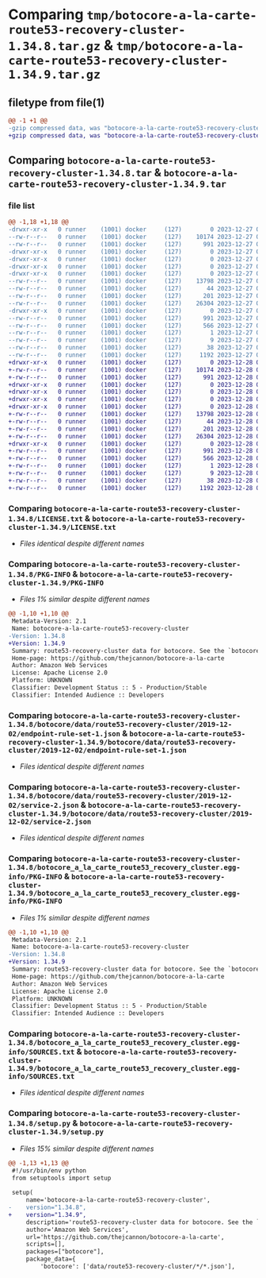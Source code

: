 # Comparing `tmp/botocore-a-la-carte-route53-recovery-cluster-1.34.8.tar.gz` & `tmp/botocore-a-la-carte-route53-recovery-cluster-1.34.9.tar.gz`

## filetype from file(1)

```diff
@@ -1 +1 @@
-gzip compressed data, was "botocore-a-la-carte-route53-recovery-cluster-1.34.8.tar", last modified: Wed Dec 27 01:06:59 2023, max compression
+gzip compressed data, was "botocore-a-la-carte-route53-recovery-cluster-1.34.9.tar", last modified: Thu Dec 28 01:07:01 2023, max compression
```

## Comparing `botocore-a-la-carte-route53-recovery-cluster-1.34.8.tar` & `botocore-a-la-carte-route53-recovery-cluster-1.34.9.tar`

### file list

```diff
@@ -1,18 +1,18 @@
-drwxr-xr-x   0 runner    (1001) docker     (127)        0 2023-12-27 01:06:59.807355 botocore-a-la-carte-route53-recovery-cluster-1.34.8/
--rw-r--r--   0 runner    (1001) docker     (127)    10174 2023-12-27 01:06:59.000000 botocore-a-la-carte-route53-recovery-cluster-1.34.8/LICENSE.txt
--rw-r--r--   0 runner    (1001) docker     (127)      991 2023-12-27 01:06:59.807355 botocore-a-la-carte-route53-recovery-cluster-1.34.8/PKG-INFO
-drwxr-xr-x   0 runner    (1001) docker     (127)        0 2023-12-27 01:06:59.803355 botocore-a-la-carte-route53-recovery-cluster-1.34.8/botocore/
-drwxr-xr-x   0 runner    (1001) docker     (127)        0 2023-12-27 01:06:59.803355 botocore-a-la-carte-route53-recovery-cluster-1.34.8/botocore/data/
-drwxr-xr-x   0 runner    (1001) docker     (127)        0 2023-12-27 01:06:59.807355 botocore-a-la-carte-route53-recovery-cluster-1.34.8/botocore/data/route53-recovery-cluster/
-drwxr-xr-x   0 runner    (1001) docker     (127)        0 2023-12-27 01:06:59.807355 botocore-a-la-carte-route53-recovery-cluster-1.34.8/botocore/data/route53-recovery-cluster/2019-12-02/
--rw-r--r--   0 runner    (1001) docker     (127)    13798 2023-12-27 01:06:29.000000 botocore-a-la-carte-route53-recovery-cluster-1.34.8/botocore/data/route53-recovery-cluster/2019-12-02/endpoint-rule-set-1.json
--rw-r--r--   0 runner    (1001) docker     (127)       44 2023-12-27 01:06:29.000000 botocore-a-la-carte-route53-recovery-cluster-1.34.8/botocore/data/route53-recovery-cluster/2019-12-02/examples-1.json
--rw-r--r--   0 runner    (1001) docker     (127)      201 2023-12-27 01:06:29.000000 botocore-a-la-carte-route53-recovery-cluster-1.34.8/botocore/data/route53-recovery-cluster/2019-12-02/paginators-1.json
--rw-r--r--   0 runner    (1001) docker     (127)    26304 2023-12-27 01:06:29.000000 botocore-a-la-carte-route53-recovery-cluster-1.34.8/botocore/data/route53-recovery-cluster/2019-12-02/service-2.json
-drwxr-xr-x   0 runner    (1001) docker     (127)        0 2023-12-27 01:06:59.807355 botocore-a-la-carte-route53-recovery-cluster-1.34.8/botocore_a_la_carte_route53_recovery_cluster.egg-info/
--rw-r--r--   0 runner    (1001) docker     (127)      991 2023-12-27 01:06:59.000000 botocore-a-la-carte-route53-recovery-cluster-1.34.8/botocore_a_la_carte_route53_recovery_cluster.egg-info/PKG-INFO
--rw-r--r--   0 runner    (1001) docker     (127)      566 2023-12-27 01:06:59.000000 botocore-a-la-carte-route53-recovery-cluster-1.34.8/botocore_a_la_carte_route53_recovery_cluster.egg-info/SOURCES.txt
--rw-r--r--   0 runner    (1001) docker     (127)        1 2023-12-27 01:06:59.000000 botocore-a-la-carte-route53-recovery-cluster-1.34.8/botocore_a_la_carte_route53_recovery_cluster.egg-info/dependency_links.txt
--rw-r--r--   0 runner    (1001) docker     (127)        9 2023-12-27 01:06:59.000000 botocore-a-la-carte-route53-recovery-cluster-1.34.8/botocore_a_la_carte_route53_recovery_cluster.egg-info/top_level.txt
--rw-r--r--   0 runner    (1001) docker     (127)       38 2023-12-27 01:06:59.807355 botocore-a-la-carte-route53-recovery-cluster-1.34.8/setup.cfg
--rw-r--r--   0 runner    (1001) docker     (127)     1192 2023-12-27 01:06:59.000000 botocore-a-la-carte-route53-recovery-cluster-1.34.8/setup.py
+drwxr-xr-x   0 runner    (1001) docker     (127)        0 2023-12-28 01:07:01.378434 botocore-a-la-carte-route53-recovery-cluster-1.34.9/
+-rw-r--r--   0 runner    (1001) docker     (127)    10174 2023-12-28 01:07:01.000000 botocore-a-la-carte-route53-recovery-cluster-1.34.9/LICENSE.txt
+-rw-r--r--   0 runner    (1001) docker     (127)      991 2023-12-28 01:07:01.374434 botocore-a-la-carte-route53-recovery-cluster-1.34.9/PKG-INFO
+drwxr-xr-x   0 runner    (1001) docker     (127)        0 2023-12-28 01:07:01.374434 botocore-a-la-carte-route53-recovery-cluster-1.34.9/botocore/
+drwxr-xr-x   0 runner    (1001) docker     (127)        0 2023-12-28 01:07:01.374434 botocore-a-la-carte-route53-recovery-cluster-1.34.9/botocore/data/
+drwxr-xr-x   0 runner    (1001) docker     (127)        0 2023-12-28 01:07:01.374434 botocore-a-la-carte-route53-recovery-cluster-1.34.9/botocore/data/route53-recovery-cluster/
+drwxr-xr-x   0 runner    (1001) docker     (127)        0 2023-12-28 01:07:01.374434 botocore-a-la-carte-route53-recovery-cluster-1.34.9/botocore/data/route53-recovery-cluster/2019-12-02/
+-rw-r--r--   0 runner    (1001) docker     (127)    13798 2023-12-28 01:06:26.000000 botocore-a-la-carte-route53-recovery-cluster-1.34.9/botocore/data/route53-recovery-cluster/2019-12-02/endpoint-rule-set-1.json
+-rw-r--r--   0 runner    (1001) docker     (127)       44 2023-12-28 01:06:26.000000 botocore-a-la-carte-route53-recovery-cluster-1.34.9/botocore/data/route53-recovery-cluster/2019-12-02/examples-1.json
+-rw-r--r--   0 runner    (1001) docker     (127)      201 2023-12-28 01:06:26.000000 botocore-a-la-carte-route53-recovery-cluster-1.34.9/botocore/data/route53-recovery-cluster/2019-12-02/paginators-1.json
+-rw-r--r--   0 runner    (1001) docker     (127)    26304 2023-12-28 01:06:26.000000 botocore-a-la-carte-route53-recovery-cluster-1.34.9/botocore/data/route53-recovery-cluster/2019-12-02/service-2.json
+drwxr-xr-x   0 runner    (1001) docker     (127)        0 2023-12-28 01:07:01.374434 botocore-a-la-carte-route53-recovery-cluster-1.34.9/botocore_a_la_carte_route53_recovery_cluster.egg-info/
+-rw-r--r--   0 runner    (1001) docker     (127)      991 2023-12-28 01:07:01.000000 botocore-a-la-carte-route53-recovery-cluster-1.34.9/botocore_a_la_carte_route53_recovery_cluster.egg-info/PKG-INFO
+-rw-r--r--   0 runner    (1001) docker     (127)      566 2023-12-28 01:07:01.000000 botocore-a-la-carte-route53-recovery-cluster-1.34.9/botocore_a_la_carte_route53_recovery_cluster.egg-info/SOURCES.txt
+-rw-r--r--   0 runner    (1001) docker     (127)        1 2023-12-28 01:07:01.000000 botocore-a-la-carte-route53-recovery-cluster-1.34.9/botocore_a_la_carte_route53_recovery_cluster.egg-info/dependency_links.txt
+-rw-r--r--   0 runner    (1001) docker     (127)        9 2023-12-28 01:07:01.000000 botocore-a-la-carte-route53-recovery-cluster-1.34.9/botocore_a_la_carte_route53_recovery_cluster.egg-info/top_level.txt
+-rw-r--r--   0 runner    (1001) docker     (127)       38 2023-12-28 01:07:01.378434 botocore-a-la-carte-route53-recovery-cluster-1.34.9/setup.cfg
+-rw-r--r--   0 runner    (1001) docker     (127)     1192 2023-12-28 01:07:01.000000 botocore-a-la-carte-route53-recovery-cluster-1.34.9/setup.py
```

### Comparing `botocore-a-la-carte-route53-recovery-cluster-1.34.8/LICENSE.txt` & `botocore-a-la-carte-route53-recovery-cluster-1.34.9/LICENSE.txt`

 * *Files identical despite different names*

### Comparing `botocore-a-la-carte-route53-recovery-cluster-1.34.8/PKG-INFO` & `botocore-a-la-carte-route53-recovery-cluster-1.34.9/PKG-INFO`

 * *Files 1% similar despite different names*

```diff
@@ -1,10 +1,10 @@
 Metadata-Version: 2.1
 Name: botocore-a-la-carte-route53-recovery-cluster
-Version: 1.34.8
+Version: 1.34.9
 Summary: route53-recovery-cluster data for botocore. See the `botocore-a-la-carte` package for more info.
 Home-page: https://github.com/thejcannon/botocore-a-la-carte
 Author: Amazon Web Services
 License: Apache License 2.0
 Platform: UNKNOWN
 Classifier: Development Status :: 5 - Production/Stable
 Classifier: Intended Audience :: Developers
```

### Comparing `botocore-a-la-carte-route53-recovery-cluster-1.34.8/botocore/data/route53-recovery-cluster/2019-12-02/endpoint-rule-set-1.json` & `botocore-a-la-carte-route53-recovery-cluster-1.34.9/botocore/data/route53-recovery-cluster/2019-12-02/endpoint-rule-set-1.json`

 * *Files identical despite different names*

### Comparing `botocore-a-la-carte-route53-recovery-cluster-1.34.8/botocore/data/route53-recovery-cluster/2019-12-02/service-2.json` & `botocore-a-la-carte-route53-recovery-cluster-1.34.9/botocore/data/route53-recovery-cluster/2019-12-02/service-2.json`

 * *Files identical despite different names*

### Comparing `botocore-a-la-carte-route53-recovery-cluster-1.34.8/botocore_a_la_carte_route53_recovery_cluster.egg-info/PKG-INFO` & `botocore-a-la-carte-route53-recovery-cluster-1.34.9/botocore_a_la_carte_route53_recovery_cluster.egg-info/PKG-INFO`

 * *Files 1% similar despite different names*

```diff
@@ -1,10 +1,10 @@
 Metadata-Version: 2.1
 Name: botocore-a-la-carte-route53-recovery-cluster
-Version: 1.34.8
+Version: 1.34.9
 Summary: route53-recovery-cluster data for botocore. See the `botocore-a-la-carte` package for more info.
 Home-page: https://github.com/thejcannon/botocore-a-la-carte
 Author: Amazon Web Services
 License: Apache License 2.0
 Platform: UNKNOWN
 Classifier: Development Status :: 5 - Production/Stable
 Classifier: Intended Audience :: Developers
```

### Comparing `botocore-a-la-carte-route53-recovery-cluster-1.34.8/botocore_a_la_carte_route53_recovery_cluster.egg-info/SOURCES.txt` & `botocore-a-la-carte-route53-recovery-cluster-1.34.9/botocore_a_la_carte_route53_recovery_cluster.egg-info/SOURCES.txt`

 * *Files identical despite different names*

### Comparing `botocore-a-la-carte-route53-recovery-cluster-1.34.8/setup.py` & `botocore-a-la-carte-route53-recovery-cluster-1.34.9/setup.py`

 * *Files 15% similar despite different names*

```diff
@@ -1,13 +1,13 @@
 #!/usr/bin/env python
 from setuptools import setup
 
 setup(
     name='botocore-a-la-carte-route53-recovery-cluster',
-    version="1.34.8",
+    version="1.34.9",
     description='route53-recovery-cluster data for botocore. See the `botocore-a-la-carte` package for more info.',
     author='Amazon Web Services',
     url='https://github.com/thejcannon/botocore-a-la-carte',
     scripts=[],
     packages=["botocore"],
     package_data={
         'botocore': ['data/route53-recovery-cluster/*/*.json'],
```


